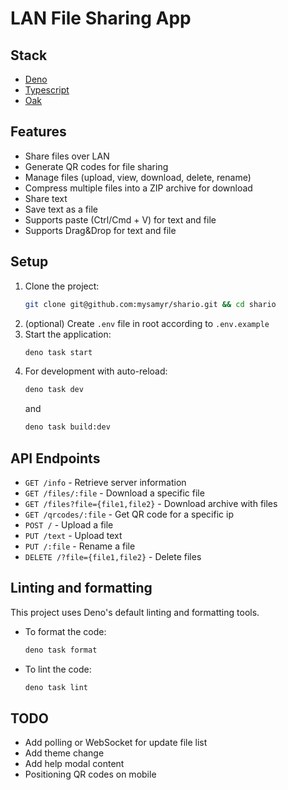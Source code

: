 # LAN File Sharing App

## Stack

- [Deno](https://deno.com/)
- [Typescript](https://www.typescriptlang.org/)
- [Oak](https://oakserver.org/)

## Features

- Share files over LAN
- Generate QR codes for file sharing
- Manage files (upload, view, download, delete, rename)
- Compress multiple files into a ZIP archive for download
- Share text
- Save text as a file
- Supports paste (Ctrl/Cmd + V) for text and file
- Supports Drag&Drop for text and file

## Setup

1. Clone the project:
   ```sh
   git clone git@github.com:mysamyr/shario.git && cd shario
   ```
2. (optional) Create `.env` file in root according to `.env.example`
3. Start the application:
   ```sh
   deno task start
   ```
4. For development with auto-reload:
   ```sh
   deno task dev
   ```
   and
   ```sh
   deno task build:dev
   ```

## API Endpoints

- `GET /info` - Retrieve server information
- `GET /files/:file` - Download a specific file
- `GET /files?file={file1,file2}` - Download archive with files
- `GET /qrcodes/:file` - Get QR code for a specific ip
- `POST /` - Upload a file
- `PUT /text` - Upload text
- `PUT /:file` - Rename a file
- `DELETE /?file={file1,file2}` - Delete files

## Linting and formatting

This project uses Deno's default linting and formatting tools.

- To format the code:
  ```sh
  deno task format
  ```
- To lint the code:
  ```sh
  deno task lint
  ```

## TODO

- Add polling or WebSocket for update file list
- Add theme change
- Add help modal content
- Positioning QR codes on mobile

